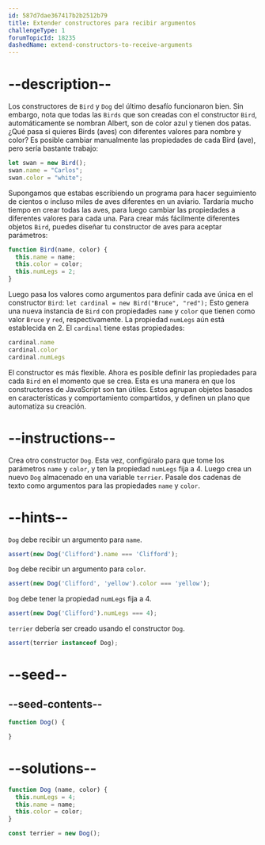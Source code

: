 ```yaml
---
id: 587d7dae367417b2b2512b79
title: Extender constructores para recibir argumentos
challengeType: 1
forumTopicId: 18235
dashedName: extend-constructors-to-receive-arguments
---
```


# --description--

Los constructores de `Bird` y `Dog` del último desafío funcionaron bien. Sin embargo, nota que todas las `Birds` que son creadas con el constructor `Bird`, automáticamente se nombran Albert, son de color azul y tienen dos patas. ¿Qué pasa si quieres Birds (aves) con diferentes valores para nombre y color? Es posible cambiar manualmente las propiedades de cada Bird (ave), pero sería bastante trabajo:

```js
let swan = new Bird();
swan.name = "Carlos";
swan.color = "white";
```

Supongamos que estabas escribiendo un programa para hacer seguimiento de cientos o incluso miles de aves diferentes en un aviario. Tardaría mucho tiempo en crear todas las aves, para luego cambiar las propiedades a diferentes valores para cada una. Para crear más fácilmente diferentes objetos `Bird`, puedes diseñar tu constructor de aves para aceptar parámetros:

```js
function Bird(name, color) {
  this.name = name;
  this.color = color;
  this.numLegs = 2;
}
```

Luego pasa los valores como argumentos para definir cada ave única en el constructor `Bird`: `let cardinal = new Bird("Bruce", "red");` Esto genera una nueva instancia de `Bird` con propiedades `name` y `color` que tienen como valor `Bruce` y `red`, respectivamente. La propiedad `numLegs` aún está establecida en 2. El `cardinal` tiene estas propiedades:

```js
cardinal.name
cardinal.color
cardinal.numLegs
```

El constructor es más flexible. Ahora es posible definir las propiedades para cada `Bird` en el momento que se crea. Esta es una manera en que los constructores de JavaScript son tan útiles. Estos agrupan objetos basados en características y comportamiento compartidos, y definen un plano que automatiza su creación.

# --instructions--

Crea otro constructor `Dog`. Esta vez, configúralo para que tome los parámetros `name` y `color`, y ten la propiedad `numLegs` fija a 4. Luego crea un nuevo `Dog` almacenado en una variable `terrier`. Pasale dos cadenas de texto como argumentos para las propiedades `name` y `color`.

# --hints--

`Dog` debe recibir un argumento para `name`.

```js
assert(new Dog('Clifford').name === 'Clifford');
```

`Dog` debe recibir un argumento para `color`.

```js
assert(new Dog('Clifford', 'yellow').color === 'yellow');
```

`Dog` debe tener la propiedad `numLegs` fija a 4.

```js
assert(new Dog('Clifford').numLegs === 4);
```

`terrier` debería ser creado usando el constructor `Dog`.

```js
assert(terrier instanceof Dog);
```

# --seed--

## --seed-contents--

```js
function Dog() {

}
```

# --solutions--

```js
function Dog (name, color) {
  this.numLegs = 4;
  this.name = name;
  this.color = color;
}

const terrier = new Dog();
```
